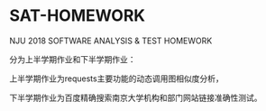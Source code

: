 # SAT-HOMEWORK
NJU 2018 SOFTWARE ANALYSIS &amp; TEST HOMEWORK

分为上半学期作业和下半学期作业：

上半学期作业为requests主要功能的动态调用图相似度分析，

下半学期作业为百度精确搜索南京大学机构和部门网站链接准确性测试。
